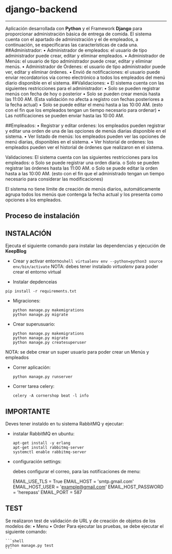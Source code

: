 
# django-backend
---

Aplicación desarrollada con **Python** y el Framework **Django** para proporcionar administración básica de entrega de comida.
El sistema cuenta con el apartado de administración y el de empleados, a continuación, se especificaras las características de cada una.
##Administrador:
•	Administrador de empleados: el usuario de tipo administrador puede crear, editar y eliminar empleados.
•	Administrador de Menús: el usuario de tipo administrador puede crear, editar y eliminar menús.
•	Administrador de Órdenes: el usuario de tipo administrador puede ver, editar y eliminar órdenes.
•	Envió de notificaciones: el usuario puede enviar recordatorios vía correo electrónico a todos los empleados del menú diario disponible en el sistema.
##Validaciones:
•	El sistema cuenta con las siguientes restricciones para el administrador:
•	Solo se pueden registrar menús con fecha de hoy o posterior
•	Solo se pueden crear menús hasta las 11:00 AM. (Esta validación no afecta a registro con fechas posteriores a la fecha actual)
•	Solo se puede editar el menú hasta a las 10:00 AM. (esto con el fin que los empleados tengan un tiempo necesario para ordenar)
•	Las notificaciones se pueden enviar hasta las 10:00 AM.

##Empleados:
•	Registrar y editar ordenes: los empleados pueden registrar y editar una orden de una de las opciones de menús diarias disponible en el sistema.
•	Ver listado de menús: los empleados pueden ver las opciones de menú diarias, disponibles en el sistema.
•	Ver historial de ordenes: los empleados pueden ver el historial de órdenes que realizaron en el sistema.

Validaciones:
El sistema cuenta con las siguientes restricciones para los empleados:
o	Solo se puede registrar una orden diaria.
o	Solo se pueden registrar las órdenes hasta las 11:00 AM.
o	Solo se puede editar la orden hasta a las 10:00 AM. (esto con el fin que el administrado tengan un tiempo necesario para considerar las modificaciones)

El sistema no tiene límite de creación de menús diarios, automáticamente agrupa todos los menús que contenga la fecha actual y los presenta como opciones a los empleados.


## Proceso de instalación

## INSTALACIÓN
Ejecuta el siguiente comando para instalar las dependencias y ejecución de **KeepBlog**
- Crear y activar entorno``` shell virtualenv env --python=python3 source env/bin/activate ```
NOTA: debes tener instalado *virtualenv* para poder crear el entorno virtual

* Instalar depdenceias

```shell
pip install -r requirements.txt
```

* Migraciones:

	```shell
	python manage.py makemigrations
	python manage.py migrate

	```

* Crear superusuario:

	```shell
	python manage.py makemigrations
	python manage.py migrate
	python manage.py createsuperuser
	```
NOTA: se debe crear un super usuario para poder crear un Menús y empleados

* Correr aplicación:
	```shell
	python manage.py runserver
	```
* Correr tarea celery:
	```shell
	celery -A cornershop beat -l info
	```

## IMPORTANTE

Deves tener instaldo en tu sistema RabbitMQ y ejecutar:

* instalar RabbitMQ en ubuntu:
	```shell
	apt-get install -y erlang
    apt-get install rabbitmq-server
    systemctl enable rabbitmq-server
	```

* configuración settings:

  debes configurar el correo, para las notificaciones de menu:

    EMAIL_USE_TLS = True
    EMAIL_HOST = 'smtp.gmail.com'
    EMAIL_HOST_USER = 'example@gmail.com'
    EMAIL_HOST_PASSWORD = 'herepass'
    EMAIL_PORT = 587


## TEST

Se realizaron test de validación de URL y de creación de objetos de los modelos de:
•	Menu
•	Order
Para ejecutar las pruebas, se debe ejecutar el siguiente comando:

	```shell
	python manage.py test
	```









